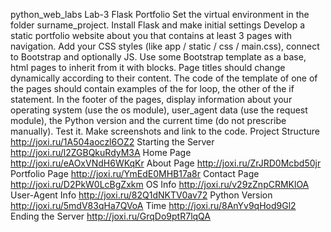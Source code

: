 python_web_labs
Lab-3 Flask Portfolio Set the virtual environment in the folder surname_project. Install Flask and make initial settings Develop a static portfolio website about you that contains at least 3 pages with navigation. Add your CSS styles (like app / static / css / main.css), connect to Bootstrap and optionally JS. Use some Bootstrap template as a base, html pages to inherit from it with blocks. Page titles should change dynamically according to their content. The code of the template of one of the pages should contain examples of the for loop, the other of the if statement. In the footer of the pages, display information about your operating system (use the os module), user_agent data (use the request module), the Python version and the current time (do not prescribe manually). Test it. Make screenshots and link to the code. Project Structure
http://joxi.ru/1A504aoczl6OZ2
Starting the Server
http://joxi.ru/l2ZGBQkuRdyM3A
Home Page
http://joxi.ru/eAOxVNdH6WKqKr
About Page
http://joxi.ru/ZrJRD0Mcbd50jr
Portfolio Page
http://joxi.ru/YmEdE0MHB17a8r
Contact Page
http://joxi.ru/D2PkW0LcBgZxkm
OS Info
http://joxi.ru/v29zZnpCRMKlOA
User-Agent Info
http://joxi.ru/82Q1dNKTV0av72
Python Version
http://joxi.ru/5mdV83qHa7QVoA
Time
http://joxi.ru/8AnYv9qHod9Gl2
Ending the Server
http://joxi.ru/GrqDo9ptR7lqQA

